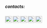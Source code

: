 <!--
### Hi all 👋  -->

<!--
Here are some ideas to get you started:

- 🔭 I’m currently working on ...
- 🌱 I’m currently learning ...
- 👯 I’m looking to collaborate on ...
- 🤔 I’m looking for help with ...
- 💬 Ask me about ...
- 📫 How to reach me: ...
- 😄 Pronouns: ...
- ⚡ Fun fact: ...  -->

<!--
[![timnavigate profile views](https://u8views.com/api/v1/github/profiles/14907341/views/day-week-month-total-count.svg)](https://u8views.com/github/timnavigate)  -->

##### contacts:

[<img align="left" alt="gmail" width="22px" src="https://cdn.jsdelivr.net/npm/simple-icons@v3/icons/gmail.svg" />](mailto:timnavigate@gmail.com)
[<img align="left" alt="linkedIn" width="22px" src="https://cdn.jsdelivr.net/npm/simple-icons@v3/icons/linkedin.svg" />](https://www.linkedin.com/in/timnavigate)
[<img align="left" alt="twitter" width="22px" src="https://cdn.jsdelivr.net/npm/simple-icons@v3/icons/twitter.svg" />](https://twitter.com/timnavigate)
[<img align="left" alt="stackoverflow" width="22px" src="https://cdn.jsdelivr.net/npm/simple-icons@v3/icons/stackoverflow.svg" />](http://stackoverflow.com/users/5113963/timnavigate)
[<img align="left" alt="telegram" width="22px" src="https://cdn.jsdelivr.net/npm/simple-icons@v3/icons/telegram.svg" />](https://t.me/timnavigate)
<br/>
